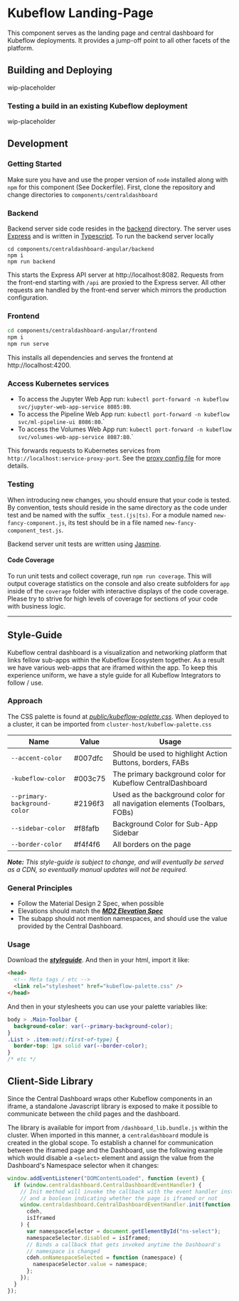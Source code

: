 # Kubeflow Landing-Page

This component serves as the landing page and central dashboard for Kubeflow
deployments. It provides a jump-off point to all other facets of the platform.

## Building and Deploying

wip-placeholder

### Testing a build in an existing Kubeflow deployment

wip-placeholder

## Development

### Getting Started

Make sure you have and use the proper version of `node` installed along with `npm` for this component (See Dockerfile). First, clone the repository and change directories to `components/centraldashboard`

### Backend

Backend server side code resides in the [backend](./backend) directory. The server uses
[Express](https://expressjs.com/) and is written in [Typescript](https://www.typescriptlang.org/docs/home.html). To run the backend server locally

```
cd components/centraldashboard-angular/backend
npm i
npm run backend
```

This starts the Express API server at http://localhost:8082. Requests from the front-end starting with `/api` are proxied to the Express server. All other requests are handled by the front-end server which mirrors the production configuration.

### Frontend

```bash
cd components/centraldashboard-angular/frontend
npm i
npm run serve
```

This installs all dependencies and serves the frontend at http://localhost:4200.

### Access Kubernetes services

- To access the Jupyter Web App run: `kubectl port-forward -n kubeflow svc/jupyter-web-app-service 8085:80`.
- To access the Pipeline Web App run: `kubectl port-forward -n kubeflow svc/ml-pipeline-ui 8086:80`.`
- To access the Volumes Web App run: `kubectl port-forward -n kubeflow svc/volumes-web-app-service 8087:80`.`

This forwards requests to Kubernetes services from `http://localhost:service-proxy-port`. See the [proxy config file](frontend/proxy.conf.json) for more details.

### Testing

When introducing new changes, you should ensure that your code is tested. By
convention, tests should reside in the same directory as the code under test and
be named with the suffix `_test.(js|ts)`. For a module named
`new-fancy-component.js`, its test should be in a file named `new-fancy-component_test.js`.

Backend server unit tests are written using [Jasmine](https://jasmine.github.io/api/3.3/global).

#### Code Coverage

To run unit tests and collect coverage, run `npm run coverage`. This will output
coverage statistics on the console and also create subfolders for `app` inside of the `coverage` folder with interactive displays of the code
coverage. Please try to strive for high levels of coverage for sections of your
code with business logic.

---

## Style-Guide

Kubeflow central dashboard is a visualization and networking platform that links
fellow sub-apps within the Kubeflow Ecosystem together. As a result we have
various web-apps that are iframed within the app. To keep this experience
uniform, we have a style guide for all Kubeflow Integrators to follow / use.

### Approach

The CSS palette is found at [_public/kubeflow-palette.css_](public/kubeflow-palette.css).
When deployed to a cluster, it can be imported from `cluster-host/kubeflow-palette.css`

| Name                         | Value   | Usage                                                                     |
| ---------------------------- | ------- | ------------------------------------------------------------------------- |
| `--accent-color`             | #007dfc | Should be used to highlight Action Buttons, borders, FABs                 |
| `-kubeflow-color`            | #003c75 | The primary background color for Kubeflow CentralDashboard                |
| `--primary-background-color` | #2196f3 | Used as the background color for all navigation elements (Toolbars, FOBs) |
| `--sidebar-color`            | #f8fafb | Background Color for Sub-App Sidebar                                      |
| `--border-color`             | #f4f4f6 | All borders on the page                                                   |

_**Note:** This style-guide is subject to change, and will eventually be served as a CDN, so eventually manual updates will not be required._

### General Principles

- Follow the Material Design 2 Spec, when possible
- Elevations should match the [_**MD2 Elevation Spec**_](https://material.io/design/environment/elevation.html)
- The subapp should not mention namespaces, and should use the value provided by the Central Dashboard.

### Usage

Download the [_**styleguide**_](public/kubeflow-palette.css). And then in your html, import it like:

```html
<head>
  <!-- Meta tags / etc -->
  <link rel="stylesheet" href="kubeflow-palette.css" />
</head>
```

And then in your stylesheets you can use your palette variables like:

```css
body > .Main-Toolbar {
  background-color: var(--primary-background-color);
}
.List > .item:not(:first-of-type) {
  border-top: 1px solid var(--border-color);
}
/* etc */
```

## Client-Side Library

Since the Central Dashboard wraps other Kubeflow components in an iframe, a
standalone Javascript library is exposed to make it possible to communicate
between the child pages and the dashboard.

The library is available for import from `/dashboard_lib.bundle.js` within the
cluster. When imported in this manner, a `centraldashboard` module is created in
the global scope. To establish a channel for communication between the iframed
page and the Dashboard, use the following example which would disable a
`<select>` element and assign the value from the Dashboard's Namespace selector
when it changes:

```js
window.addEventListener("DOMContentLoaded", function (event) {
  if (window.centraldashboard.CentralDashboardEventHandler) {
    // Init method will invoke the callback with the event handler instance
    // and a boolean indicating whether the page is iframed or not
    window.centraldashboard.CentralDashboardEventHandler.init(function (
      cdeh,
      isIframed
    ) {
      var namespaceSelector = document.getElementById("ns-select");
      namespaceSelector.disabled = isIframed;
      // Binds a callback that gets invoked anytime the Dashboard's
      // namespace is changed
      cdeh.onNamespaceSelected = function (namespace) {
        namespaceSelector.value = namespace;
      };
    });
  }
});
```
